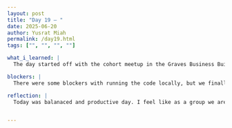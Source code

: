 ```yaml
---
layout: post
title: "Day 19 – "
date: 2025-06-20
author: Yusrat Miah
permalink: /day19.html
tags: ["", "", "", ""]

what_i_learned: |
  The day started off with the cohort meetup in the Graves Business Building. Dr. Mack reminded us of some expectations such as writing thoughtful blog posts, ariving and leaving the research lab on time, reviewing the guidelines of the weekly video, and going over the expectations for the upcoming midsummer symposiam presentation that will take place Friday, June 27th, 2025. After the review of expectations, we did our first group activity, which was to come up with a 30 second pitch of our project. The interesting part of this activity was that in our 30 seconds speech, we were not allowed to include any words from our project title since the main objective was that our high school teacher would have to guess our group's project. Our group came up with the following pitch: "Our project leverages computer vision and deep learning by utilizing different convolution neural networks to observe facial cues such as eye postion and yawning to enhance transportation safety." When we practiced our pitch in front of the cohort, we did it flawlessly, and I mention this because we truly did put in a lot of effort in making sure our pitch was well thoughout by first bringing our ideas together and then timing it out to see what can be added and removed. Next, we did another group activity name <insert name>, in which we were given a list of 15 items and then were told to rank them by most important to least important. We as a group prioritized food items to ensure that individuals were nourished and survived the hardship of being stranted in the sea. Later in the morning and in the afternoon, we were introduced to our assigned high school teacher. It was great getting to know Eneaya, and I walked her to the North side of the Morgan campus and showed her around. This allowed me to get her to her better (learned that she teaches AP Language and 10th grade english and is from upstate NY). We also did a cool ice breaker with her about listing 3 favorite songs (1 from childhood, 1 from middle/high school, and 1 from now). Then, once we got settled in the lab, I took screenshots of the results of the model that I was running overnight on a workstation. I spent some time interpretting the data and found that the model did improve the accuracy slightly. I then set up two other runs and will leave the running overnight. My team member Michelle and I was able to get Google Colab to run locally now on our designated wrokstation by creating a new conda environement and redownloading all the oackages/libraries from the ground up. This was a prime example of collobaoration since we both helped each other out and learned the importance of software version control since not all versions of Python will interact with all versions of tensorflow. Additionally, I did some work on my literature review by finding more papers on SCOPUS. I plan on reading the papers and annotating them after work today. I also learned how to maximize the performance of my Intel(R) Iris(R) Xe Graphics card on my personal laptop by updating the drivers and tweaking the GPU Utilization, GPU Frequency, GPU Voltage, and GPU Power metrics (I upped all the metrics to either Max, 95th/99th percentile). This helped reduce the time per epochs when running the model.

blockers: |
  There were some blockers with running the code locally, but we finally reoslved them after 3 days of dealing the issues!

reflection: |
  Today was balanaced and productive day. I feel like as a group we are more comfortable with synthesizing our ideas together and come up with things that are meaningful. I really enjoyed getting to know our high school teacher and having a group discussion everyone on our team (grad mentor included). My goal for tommorrow is to bring my data from the model runs together and compare/contrasts the findings. 


---
```

